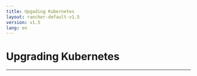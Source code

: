 ```yaml
---
title: Upgading Kubernetes
layout: rancher-default-v1.5
version: v1.5
lang: en
---
```


# Upgrading Kubernetes
---
